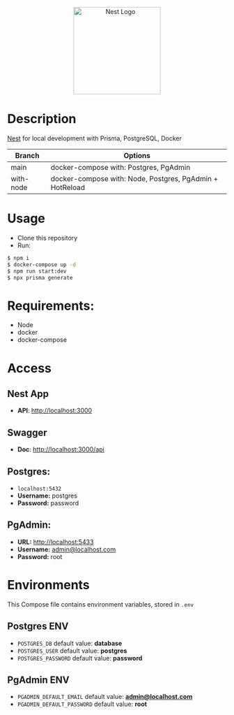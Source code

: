 <p align="center">
  <a href="http://nestjs.com/" target="blank"><img src="https://nestjs.com/img/logo-small.svg" width="200" alt="Nest Logo" /></a>
</p>

# Description

[Nest](https://github.com/nestjs/nest) for local development with Prisma, PostgreSQL, Docker

| Branch    | Options                                                  |
| --------- | -------------------------------------------------------- |
| main      | docker-compose with: Postgres, PgAdmin                   |
| with-node | docker-compose with: Node, Postgres, PgAdmin + HotReload |

# Usage

- Clone this repository
- Run:

```bash
$ npm i
$ docker-compose up -d
$ npm run start:dev
$ npx prisma generate
```

# Requirements:

- Node
- docker
- docker-compose

# Access

## Nest App

- **API**: [http://localhost:3000](http://localhost:3000)

## Swagger

- **Doc**: [http://localhost:3000/api](http://localhost:3000/api)

## Postgres:

- `localhost:5432`
- **Username:** postgres
- **Password:** password

## PgAdmin:

- **URL:** [http://localhost:5433](http://localhost:5433)
- **Username:** admin@localhost.com
- **Password:** root

# Environments

This Compose file contains environment variables, stored in `.env`

## Postgres ENV

- `POSTGRES_DB` default value: **database**
- `POSTGRES_USER` default value: **postgres**
- `POSTGRES_PASSWORD` default value: **password**

## PgAdmin ENV

- `PGADMIN_DEFAULT_EMAIL` default value: **admin@localhost.com**
- `PGADMIN_DEFAULT_PASSWORD` default value: **root**
